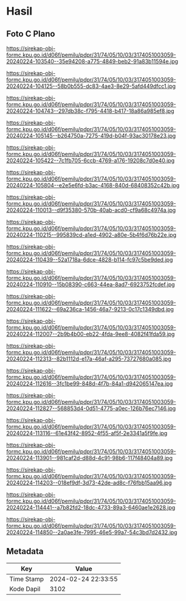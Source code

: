 # Hasil

## Foto C Plano

https://sirekap-obj-formc.kpu.go.id/d06f/pemilu/pdpr/31/74/05/10/03/3174051003059-20240224-103540--35e94208-a775-4849-beb2-91a83b11594e.jpg

https://sirekap-obj-formc.kpu.go.id/d06f/pemilu/pdpr/31/74/05/10/03/3174051003059-20240224-104125--58b0b555-dc83-4ae3-8e29-5afd449dfcc1.jpg

https://sirekap-obj-formc.kpu.go.id/d06f/pemilu/pdpr/31/74/05/10/03/3174051003059-20240224-104743--297db38c-f795-4418-b417-18a86a985ef8.jpg

https://sirekap-obj-formc.kpu.go.id/d06f/pemilu/pdpr/31/74/05/10/03/3174051003059-20240224-105145--b264750a-7275-419d-b04f-93ac30178e23.jpg

https://sirekap-obj-formc.kpu.go.id/d06f/pemilu/pdpr/31/74/05/10/03/3174051003059-20240224-105422--7c1fb705-6ccb-4769-a176-19208c7d0e40.jpg

https://sirekap-obj-formc.kpu.go.id/d06f/pemilu/pdpr/31/74/05/10/03/3174051003059-20240224-105804--e2e5e6fd-b3ac-4168-840d-68408352c42b.jpg

https://sirekap-obj-formc.kpu.go.id/d06f/pemilu/pdpr/31/74/05/10/03/3174051003059-20240224-110013--d9f35380-570b-40ab-acd0-cf9a68c4974a.jpg

https://sirekap-obj-formc.kpu.go.id/d06f/pemilu/pdpr/31/74/05/10/03/3174051003059-20240224-110215--995839cd-a1ed-4902-a80e-5b4f6d76b22e.jpg

https://sirekap-obj-formc.kpu.go.id/d06f/pemilu/pdpr/31/74/05/10/03/3174051003059-20240224-110439--52a1718a-6dce-4828-b114-fc97c5be9ded.jpg

https://sirekap-obj-formc.kpu.go.id/d06f/pemilu/pdpr/31/74/05/10/03/3174051003059-20240224-110910--15b08390-c663-44ea-8ad7-6923752fcdef.jpg

https://sirekap-obj-formc.kpu.go.id/d06f/pemilu/pdpr/31/74/05/10/03/3174051003059-20240224-111622--69a236ca-1456-46a7-9213-0c17c1349dbd.jpg

https://sirekap-obj-formc.kpu.go.id/d06f/pemilu/pdpr/31/74/05/10/03/3174051003059-20240224-112007--2b9b4b00-eb22-4fda-9ee8-4082f41fda59.jpg

https://sirekap-obj-formc.kpu.go.id/d06f/pemilu/pdpr/31/74/05/10/03/3174051003059-20240224-112313--82b1112d-e17a-46af-a295-73727680a085.jpg

https://sirekap-obj-formc.kpu.go.id/d06f/pemilu/pdpr/31/74/05/10/03/3174051003059-20240224-112616--3fc1be99-848d-4f7b-84a1-d942065147ea.jpg

https://sirekap-obj-formc.kpu.go.id/d06f/pemilu/pdpr/31/74/05/10/03/3174051003059-20240224-112827--568853d4-0d51-4775-a0ec-126b76ec7146.jpg

https://sirekap-obj-formc.kpu.go.id/d06f/pemilu/pdpr/31/74/05/10/03/3174051003059-20240224-113116--61e43f42-8952-4f55-af5f-2e3341a5f9fe.jpg

https://sirekap-obj-formc.kpu.go.id/d06f/pemilu/pdpr/31/74/05/10/03/3174051003059-20240224-113901--981caf2d-d88d-4c91-98b6-117f48404a89.jpg

https://sirekap-obj-formc.kpu.go.id/d06f/pemilu/pdpr/31/74/05/10/03/3174051003059-20240224-114203--018ef9df-3d73-42de-ad8c-f76fbb15aa96.jpg

https://sirekap-obj-formc.kpu.go.id/d06f/pemilu/pdpr/31/74/05/10/03/3174051003059-20240224-114441--a7b82fd2-18dc-4733-89a3-6460ae1e2628.jpg

https://sirekap-obj-formc.kpu.go.id/d06f/pemilu/pdpr/31/74/05/10/03/3174051003059-20240224-114850--2a0ae3fe-7995-46e5-99a7-54c3bd7d2432.jpg


## Metadata

| Key        | Value               |
| ---------- | ------------------- |
| Time Stamp | 2024-02-24 22:33:55 |
| Kode Dapil | 3102                |



